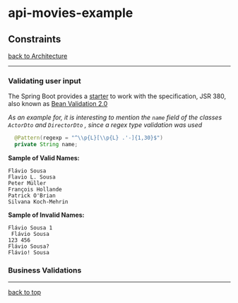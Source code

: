 # api-movies-example

## Constraints

[back to Architecture](architecture.md)

---

### Validating user input

The Spring Boot provides a [starter](https://www.baeldung.com/spring-boot-bean-validation) to work with the specification, JSR 380, also known as [Bean Validation 2.0](https://beanvalidation.org/2.0/)

_As an example for, it is interesting to mention the `name` field of the classes `ActorDto` and `DirectorDto` , since a regex type validation was used_

```java
  @Pattern(regexp = "^\\p{L}[\\p{L} .'-]{1,30}$")
  private String name;
```

**Sample of Valid Names:**

```
Flávio Sousa
Flavio L. Sousa
Peter Müller
François Hollande
Patrick O'Brian
Silvana Koch-Mehrin
```

**Sample of Invalid Names:**

```
Flávio Sousa 1
 Flávio Sousa
123 456
Flávio Sousa?
Flávio! Sousa
```

### Business Validations

---

[back to top](#api-movies-example)
